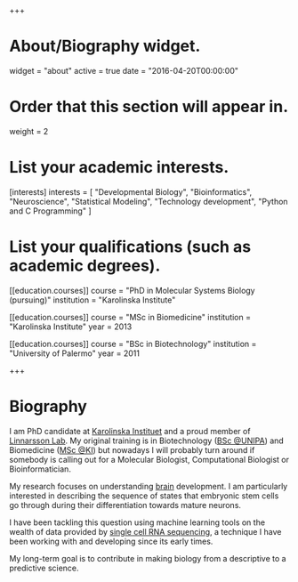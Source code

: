 +++
# About/Biography widget.
widget = "about"
active = true
date = "2016-04-20T00:00:00"

# Order that this section will appear in.
weight = 2

# List your academic interests.
[interests]
  interests = [
    "Developmental Biology",
    "Bioinformatics",
    "Neuroscience",
    "Statistical Modeling",
    "Technology development",
    "Python and C Programming"
  ]

# List your qualifications (such as academic degrees).
[[education.courses]]
  course = "PhD in Molecular Systems Biology (pursuing)"
  institution = "Karolinska Institute"

[[education.courses]]
  course = "MSc in Biomedicine"
  institution = "Karolinska Institute"
  year = 2013

[[education.courses]]
  course = "BSc in Biotechnology"
  institution = "University of Palermo"
  year = 2011
 
+++

# Biography
 
 I am PhD candidate at [Karolinska Instituet](http://ki.se/en/startpage) and a proud member of [Linnarsson Lab](http://linnarssonlab.org/). My original training is in Biotechnology ([BSc @UNIPA](http://www.unipa.it/target/international-students/en/about/the-university/)) and Biomedicine ([MSc @KI](http://ki.se/en/startpage)) but nowadays I will probably turn around if somebody is calling out for a Molecular Biologist, Computational Biologist or Bioinformatician.
 
 My research focuses on understanding [brain](https://en.wikipedia.org/wiki/Brain) development.
 I am particularly interested in describing the sequence of states that embryonic stem  cells go through during their differentiation towards mature neurons.
 
I have been tackling this question using machine learning tools on the wealth of data provided by [single cell RNA sequencing](https://www.nature.com/articles/nmeth.2801), a technique I have been working with and developing since its early times.

My long-term goal is to contribute in making biology from a descriptive to a predictive science.